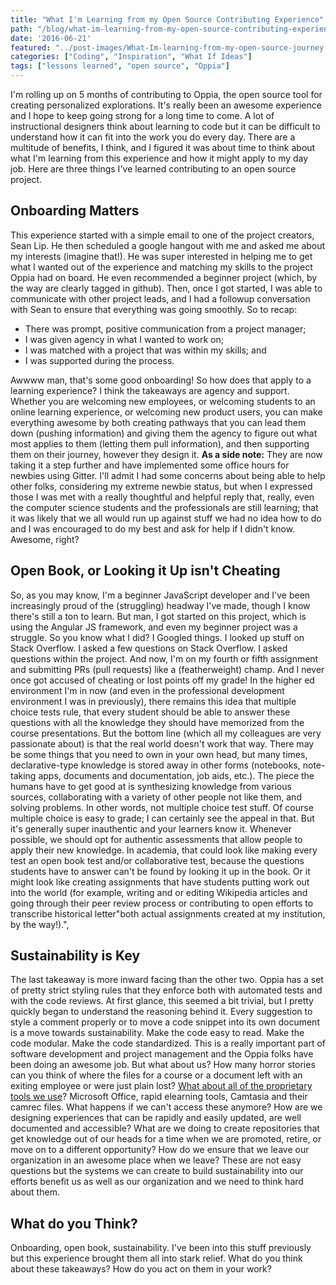 ```yaml
---
title: "What I'm Learning from my Open Source Contributing Experience"
path: "/blog/what-im-learning-from-my-open-source-contributing-experience"
date: '2016-06-21'
featured: "../post-images/What-Im-learning-from-my-open-source-journey.png"
categories: ["Coding", "Inspiration", "What If Ideas"]
tags: ["lessons learned", "open source", "Oppia"]
---
```


I'm rolling up on 5 months of contributing to Oppia, the open source tool for creating personalized explorations. It's really been an awesome experience and I hope to keep going strong for a long time to come. A lot of instructional designers think about learning to code but it can be difficult to understand how it can fit into the work you do every day. There are a multitude of benefits, I think, and I figured it was about time to think about what I'm learning from this experience and how it might apply to my day job. Here are three things I've learned contributing to an open source project.

## Onboarding Matters

This experience started with a simple email to one of the project creators, Sean Lip. He then scheduled a google hangout with me and asked me about my interests (imagine that!). He was super interested in helping me to get what I wanted out of the experience and matching my skills to the project Oppia had on board. He even recommended a beginner project (which, by the way are clearly tagged in github). Then, once I got started, I was able to communicate with other project leads, and I had a followup conversation with Sean to ensure that everything was going smoothly. So to recap:

*   There was prompt, positive communication from a project manager;
*   I was given agency in what I wanted to work on;
*   I was matched with a project that was within my skills; and
*   I was supported during the process.

Awwww man, that's some good onboarding! So how does that apply to a learning experience? I think the takeaways are agency and support. Whether you are welcoming new employees, or welcoming students to an online learning experience, or welcoming new product users, you can make everything awesome by both creating pathways that you can lead them down (pushing information) and giving them the agency to figure out what most applies to them (letting them pull information), and then supporting them on their journey, however they design it. **As a side note:** They are now taking it a step further and have implemented some office hours for newbies using Gitter. I'll admit I had some concerns about being able to help other folks, considering my extreme newbie status, but when I expressed those I was met with a really thoughtful and helpful reply that, really, even the computer science students and the professionals are still learning; that it was likely that we all would run up against stuff we had no idea how to do and I was encouraged to do my best and ask for help if I didn't know. Awesome, right?

## Open Book, or Looking it Up isn't Cheating

So, as you may know, I'm a beginner JavaScript developer and I've been increasingly proud of the (struggling) headway I've made, though I know there's still a ton to learn. But man, I got started on this project, which is using the Angular JS framework, and even my beginner project was a struggle. So you know what I did? I Googled things. I looked up stuff on Stack Overflow. I asked a few questions on Stack Overflow. I asked questions within the project. And now, I'm on my fourth or fifth assignment and submitting PRs (pull requests) like a (featherweight) champ. And I never once got accused of cheating or lost points off my grade! In the higher ed environment I'm in now (and even in the professional development environment I was in previously), there remains this idea that multiple choice tests rule, that every student should be able to answer these questions with all the knowledge they should have memorized from the course presentations. But the bottom line (which all my colleagues are very passionate about) is that the real world doesn't work that way. There may be some things that you need to own in your own head, but many times, declarative-type knowledge is stored away in other forms (notebooks, note-taking apps, documents and documentation, job aids, etc.). The piece the humans have to get good at is synthesizing knowledge from various sources, collaborating with a variety of other people not like them, and solving problems. In other words, not multiple choice test stuff. Of course multiple choice is easy to grade; I can certainly see the appeal in that. But it's generally super inauthentic and your learners know it. Whenever possible, we should opt for authentic assessments that allow people to apply their new knowledge. In academia, that could look like making every test an open book test and/or collaborative test, because the questions students have to answer can't be found by looking it up in the book. Or it might look like creating assignments that have students putting work out into the world (for example, writing and or editing Wikipedia articles and going through their peer review process or contributing to open efforts to transcribe historical letter"both actual assignments created at my institution, by the way!).",

## Sustainability is Key

The last takeaway is more inward facing than the other two. Oppia has a set of pretty strict styling rules that they enforce both with automated tests and with the code reviews. At first glance, this seemed a bit trivial, but I pretty quickly began to understand the reasoning behind it. Every suggestion to style a comment properly or to move a code snippet into its own document is a move towards sustainability. Make the code easy to read. Make the code modular. Make the code standardized. This is a really important part of software development and project management and the Oppia folks have been doing an awesome job. But what about us? How many horror stories can you think of where the files for a course or a document left with an exiting employee or were just plain lost? [What about all of the proprietary tools we use](/blog/2017-job-title-scorm-hacker/)? Microsoft Office, rapid elearning tools, Camtasia and their camrec files. What happens if we can't access these anymore? How are we designing experiences that can be rapidly and easily updated, are well documented and accessible? What are we doing to create repositories that get knowledge out of our heads for a time when we are promoted, retire, or move on to a different opportunity? How do we ensure that we leave our organization in an awesome place when we leave? These are not easy questions but the systems we can create to build sustainability into our efforts benefit us as well as our organization and we need to think hard about them.

## What do you Think?

Onboarding, open book, sustainability. I've been into this stuff previously but this experience brought them all into stark relief. What do you think about these takeaways? How do you act on them in your work?
